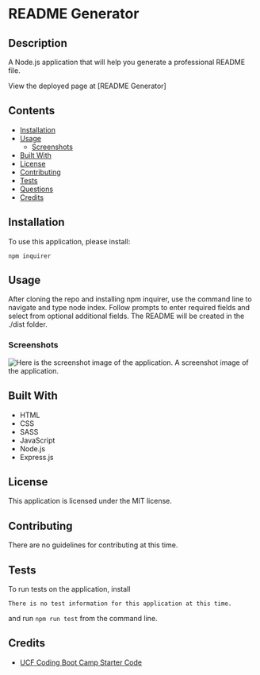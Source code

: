 # README Generator

## Description
A Node.js application that will help you generate a professional README file.

View the deployed page at [README Generator]
## Contents
* [Installation](#installation)
* [Usage](#usage)
   * [Screenshots](#screenshots)
* [Built With](#built-with)
* [License](#license)
* [Contributing](#contributing)
* [Tests](#tests)
* [Questions](#questions)
* [Credits](#credits)

## Installation
To use this application, please install: 
```
npm inquirer
```

## Usage
After cloning the repo and installing npm inquirer, use the command line to navigate and type node index. Follow prompts to enter required fields and select from optional additional fields. The README will be created in the ./dist folder. 

### Screenshots
![Here is the screenshot image of the application.](./dist/images/screenshot.png)
A screenshot image of the application.

## Built With

* HTML
* CSS
* SASS
* JavaScript
* Node.js
* Express.js

## License
This application is licensed under the MIT license.

## Contributing
There are no guidelines for contributing at this time.

## Tests
To run tests on the application, install
```
There is no test information for this application at this time.
```
and run `npm run test` from the command line.


## Credits
* [UCF Coding Boot Camp Starter Code](https://github.com/coding-boot-camp/potential-enigma)

